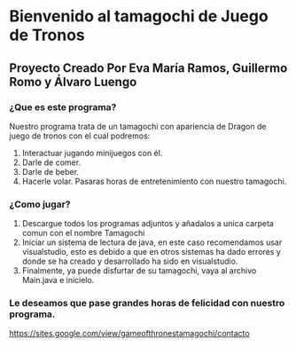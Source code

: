 # Bienvenido al tamagochi de Juego de Tronos 
## Proyecto Creado Por Eva María Ramos, Guillermo Romo y Álvaro Luengo
### ¿Que es este programa?
Nuestro programa trata de un tamagochi con apariencia de Dragon de juego de tronos con el cual podremos: 
1. Interactuar jugando minijuegos con él.
2. Darle de comer.
3. Darle de beber.
4. Hacerle volar.
Pasaras horas de entretenimiento con nuestro tamagochi.
### ¿Como jugar?
1. Descargue todos los programas adjuntos y añadalos a unica carpeta comun con el nombre Tamagochi
2. Iniciar un sistema de lectura de java, en este caso recomendamos usar visualstudio, esto es debido a que en otros sistemas ha dado errores y donde se ha creado y desarrollado ha sido en visualstudio.
3. Finalmente, ya puede disfurtar de su tamagochi, vaya al archivo Main.java e inicielo.
### Le deseamos que pase grandes horas de felicidad con nuestro programa.

https://sites.google.com/view/gameofthronestamagochi/contacto
